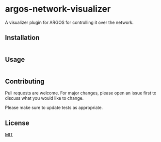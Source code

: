 # argos-network-visualizer
A visualizer plugin for ARGOS for controlling it over the network.

## Installation


```bash
```

## Usage

```cpp
```

## Contributing
Pull requests are welcome. For major changes, please open an issue first to discuss what you would like to change.

Please make sure to update tests as appropriate.

## License
[MIT](https://choosealicense.com/licenses/mit/)